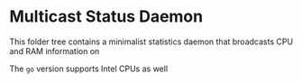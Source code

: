 # Multicast Status Daemon

This folder tree contains a minimalist statistics daemon that broadcasts CPU and RAM information on 

The `go` version supports Intel CPUs as well